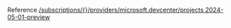 Reference [/subscriptions/{}/providers/microsoft.devcenter/projects 2024-05-01-preview](/Resources/mgmt-plane/L3N1YnNjcmlwdGlvbnMve30vcHJvdmlkZXJzL21pY3Jvc29mdC5kZXZjZW50ZXIvcHJvamVjdHM=/2024-05-01-preview.xml)
